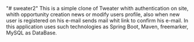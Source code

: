 "# sweater2" 
This is a simple clone of Tweater whith authentication on site, whith opportunity creation news or modify users profile, also when new user is registered on his e-mail sends mail whit link to confirm his e-mail. In this application uses such technologies as Spring Boot, Maven, freemarker, MySQL as DataBase.
